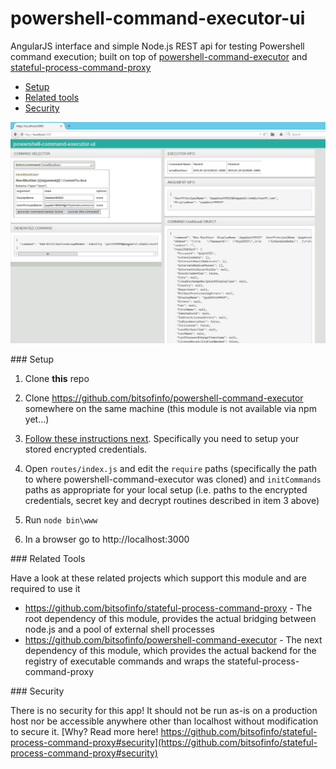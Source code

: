 # powershell-command-executor-ui

AngularJS interface and simple Node.js REST api for testing Powershell command execution; built on top of [powershell-command-executor](https://github.com/bitsofinfo/powershell-command-executor) and [stateful-process-command-proxy](https://github.com/bitsofinfo/stateful-process-command-proxy)

* [Setup](#setup)
* [Related tools](#related)
* [Security](#security)

![Alt text](/diagram1.png "Diagram1")

###<a name="setup"></a> Setup

1) Clone **this** repo

2) Clone https://github.com/bitsofinfo/powershell-command-executor somewhere on the same machine (this module is not available via npm yet...)

3) [Follow these instructions next](https://github.com/bitsofinfo/powershell-command-executor). Specifically you need to setup your stored encrypted credentials.

4) Open `routes/index.js` and edit the `require` paths (specifically the path to where powershell-command-executor was cloned) and `initCommands` paths as appropriate for your local setup (i.e. paths to the encrypted credentials, secret key and decrypt routines described in item 3 above)

5) Run `node bin\www`

6) In a browser go to http://localhost:3000



###<a id="related"></a> Related Tools

Have a look at these related projects which support this module and are required to use it

* https://github.com/bitsofinfo/stateful-process-command-proxy - The root dependency of this module, provides the actual bridging between node.js and a pool of external shell processes
* https://github.com/bitsofinfo/powershell-command-executor - The next dependency of this module, which provides the actual backend for the registry of executable commands and wraps the stateful-process-command-proxy

###<a id="security"></a> Security

There is no security for this app! It should not be run as-is on a production host nor be accessible anywhere other than localhost without modification to secure it. [Why? Read more here! https://github.com/bitsofinfo/stateful-process-command-proxy#security](https://github.com/bitsofinfo/stateful-process-command-proxy#security)
